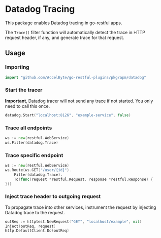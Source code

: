 # Datadog Tracing

This package enables Datadog tracing in go-restful apps.

The `Trace()` filter function will automatically detect the trace in HTTP
request header, if any, and generate trace for that request.

## Usage

### Importing

```go
import "github.com/AccelByte/go-restful-plugins/pkg/apm/datadog"
```

### Start the tracer

**Important**, Datadog tracer will not send any trace if not started.
You only need to call this once.

```go
datadog.Start("localhost:8126", "example-service", false)
```

### Trace all endpoints

```go
ws := new(restful.WebService)
ws.Filter(datadog.Trace)
```

### Trace specific endpoint

```go
ws := new(restful.WebService)
ws.Route(ws.GET("/user/{id}").
    Filter(datadog.Trace).
    To(func(request *restful.Request, response *restful.Response) {
}))
```

### Inject trace header to outgoing request

To propagate trace into other services, instrument the request by
injecting Datadog trace to the request.

```go
outReq := httptest.NewRequest("GET", "localhost/example", nil)
Inject(outReq, request)
http.DefaultClient.Do(outReq)
```
